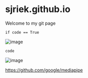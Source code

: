 # sjriek.github.io

Welcome to my git page

`if code == True`
 
 ![image](https://user-images.githubusercontent.com/16764412/113502591-89a08f00-952d-11eb-9c86-69ec0383dcc6.png)


`code`

![image](https://user-images.githubusercontent.com/16764412/113502641-d5ebcf00-952d-11eb-8715-b5282d874e39.png)

https://github.com/google/mediapipe
